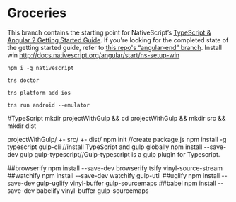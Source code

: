 # Groceries

This branch contains the starting point for NativeScript’s [TypeScript & Angular 2 Getting Started Guide](http://docs.nativescript.org/angular/tutorial/ng-chapter-0). If you're looking for the completed state of the getting started guide, refer to [this repo's “angular-end” branch](https://github.com/NativeScript/sample-Groceries/tree/angular-end).
	Install win
	http://docs.nativescript.org/angular/start/ns-setup-win
	
	npm i -g nativescript
	
	tns doctor
	
	tns platform add ios
	
	tns run android --emulator
	
#TypeScript
	mkdir projectWithGulp && cd projectWithGulp && mkdir src && mkdir dist

projectWithGulp/
    +- src/
    +- dist/
	npm init //create package.js
	npm install -g typescript gulp-cli //install TypeScript and gulp globally
	npm install --save-dev gulp gulp-typescript//Gulp-typescript is a gulp plugin for Typescript.

##browserify
	npm install --save-dev browserify tsify vinyl-source-stream
##watchify
	npm install --save-dev watchify gulp-util
##uglify
	npm install --save-dev gulp-uglify vinyl-buffer gulp-sourcemaps
##babel
	npm install --save-dev babelify vinyl-buffer gulp-sourcemaps